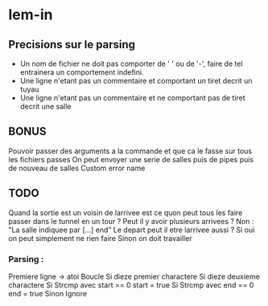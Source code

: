 # lem-in

## Precisions sur le parsing
- Un nom de fichier ne doit pas comporter de ' ' ou de '-', faire de tel
entrainera un comportement indefini.
- Une ligne n'etant pas un commentaire et comportant un tiret decrit un tuyau
- Une ligne n'etant pas un commentaire et ne comportant pas de tiret decrit
une salle

## BONUS
Pouvoir passer des arguments a la commande et que ca le fasse sur tous les fichiers passes
On peut envoyer une serie de salles puis de pipes puis de nouveau de salles
Custom error name

## TODO
Quand la sortie est un voisin de larrivee est ce quon peut tous les faire passer dans le tunnel en un tour ?
Peut il y avoir plusieurs arrivees ? Non : "La salle indiquee par [...] end"
Le depart peut il etre larrivee aussi ?
 Si oui on peut simplement ne rien faire
 Sinon on doit travailler
### Parsing :
Premiere ligne -> atoi
Boucle
 Si dieze premier charactere
  Si dieze deuxieme charactere
   Si Strcmp avec start == 0
    start = true
   Si Strcmp avec end == 0
    end = true
  Sinon
   Ignore
 
